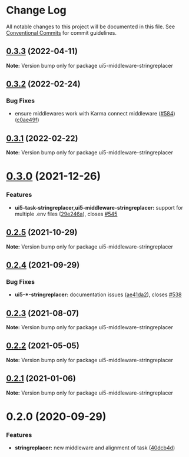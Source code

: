 # Change Log

All notable changes to this project will be documented in this file.
See [Conventional Commits](https://conventionalcommits.org) for commit guidelines.

## [0.3.3](https://github.com/ui5-community/ui5-ecosystem-showcase/compare/ui5-middleware-stringreplacer@0.3.2...ui5-middleware-stringreplacer@0.3.3) (2022-04-11)

**Note:** Version bump only for package ui5-middleware-stringreplacer





## [0.3.2](https://github.com/ui5-community/ui5-ecosystem-showcase/compare/ui5-middleware-stringreplacer@0.3.1...ui5-middleware-stringreplacer@0.3.2) (2022-02-24)


### Bug Fixes

* ensure middlewares work with Karma connect middleware ([#584](https://github.com/ui5-community/ui5-ecosystem-showcase/issues/584)) ([c0ae49f](https://github.com/ui5-community/ui5-ecosystem-showcase/commit/c0ae49fbcf49c6f667c86bfca291beefe6b74f27))





## [0.3.1](https://github.com/ui5-community/ui5-ecosystem-showcase/compare/ui5-middleware-stringreplacer@0.3.0...ui5-middleware-stringreplacer@0.3.1) (2022-02-22)

**Note:** Version bump only for package ui5-middleware-stringreplacer





# [0.3.0](https://github.com/ui5-community/ui5-ecosystem-showcase/compare/ui5-middleware-stringreplacer@0.2.5...ui5-middleware-stringreplacer@0.3.0) (2021-12-26)


### Features

* **ui5-task-stringreplacer,ui5-middleware-stringreplacer:** support for multiple .env files ([29e246a](https://github.com/ui5-community/ui5-ecosystem-showcase/commit/29e246abba7b82f0f42a6f16316e5029de638d26)), closes [#545](https://github.com/ui5-community/ui5-ecosystem-showcase/issues/545)





## [0.2.5](https://github.com/ui5-community/ui5-ecosystem-showcase/compare/ui5-middleware-stringreplacer@0.2.4...ui5-middleware-stringreplacer@0.2.5) (2021-10-29)

**Note:** Version bump only for package ui5-middleware-stringreplacer





## [0.2.4](https://github.com/ui5-community/ui5-ecosystem-showcase/compare/ui5-middleware-stringreplacer@0.2.3...ui5-middleware-stringreplacer@0.2.4) (2021-09-29)


### Bug Fixes

* **ui5-*-stringreplacer:** documentation issues ([ae41da2](https://github.com/ui5-community/ui5-ecosystem-showcase/commit/ae41da2247f15726634ca0f0bd7c784deb63a99d)), closes [#538](https://github.com/ui5-community/ui5-ecosystem-showcase/issues/538)





## [0.2.3](https://github.com/ui5-community/ui5-ecosystem-showcase/compare/ui5-middleware-stringreplacer@0.2.2...ui5-middleware-stringreplacer@0.2.3) (2021-08-07)

**Note:** Version bump only for package ui5-middleware-stringreplacer





## [0.2.2](https://github.com/ui5-community/ui5-ecosystem-showcase/compare/ui5-middleware-stringreplacer@0.2.1...ui5-middleware-stringreplacer@0.2.2) (2021-05-05)

**Note:** Version bump only for package ui5-middleware-stringreplacer





## [0.2.1](https://github.com/petermuessig/ui5-ecosystem-showcase/compare/ui5-middleware-stringreplacer@0.2.0...ui5-middleware-stringreplacer@0.2.1) (2021-01-06)

**Note:** Version bump only for package ui5-middleware-stringreplacer





# 0.2.0 (2020-09-29)


### Features

* **stringreplacer:** new middleware and alignment of task ([40dcb4d](https://github.com/petermuessig/ui5-ecosystem-showcase/commit/40dcb4d4442b0262699a779a13b565d8bba07a87))
